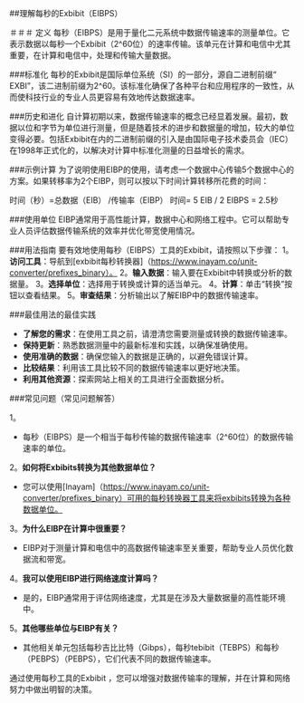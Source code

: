 ##理解每秒的Exbibit（EIBPS）

＃＃＃ 定义
每秒（EIBPS）是用于量化二元系统中数据传输速率的测量单位。它表示数据以每秒一个Exbibit（2^60位）的速率传输。该单元在计算和电信中尤其重要，在计算和电信中，处理和传输大量数据。

###标准化
每秒的Exbibit是国际单位系统（SI）的一部分，源自二进制前缀“ EXBI”，该二进制前缀为2^60。该标准化确保了各种平台和应用程序的一致性，从而使科技行业的专业人员更容易有效地传达数据速率。

###历史和进化
自计算初期以来，数据传输速率的概念已经显着发展。最初，数据以位和字节为单位进行测量，但是随着技术的进步和数据量的增加，较大的单位变得必要。包括Exbibit在内的二进制前缀的引入是由国际电子技术委员会（IEC）在1998年正式化的，以解决对计算中标准化测量的日益增长的需求。

###示例计算
为了说明使用EIBP的使用，请考虑一个数据中心传输5个数据中心的方案。如果转移率为2个EIBP，则可以按以下时间计算转移所花费的时间：

时间（秒）=总数据（EIB） /传输率（EIBP）
时间= 5 EIB / 2 EIBPS = 2.5秒

###使用单位
EIBP通常用于高性能计算，数据中心和网络工程中。它可以帮助专业人员评估数据传输系统的效率并优化带宽使用情况。

###用法指南
要有效地使用每秒（EIBPS）工具的Exbibit，请按照以下步骤：
1。**访问工具**：导航到[exbibit每秒转换器]（https://www.inayam.co/unit-converter/prefixes_binary）。
2。**输入数据**：输入要在Exbibit中转换或分析的数据量。
3。**选择单位**：选择用于转换或计算的适当单元。
4。**计算**：单击“转换”按钮以查看结果。
5。**审查结果**：分析输出以了解EIBP中的数据传输速率。

###最佳用法的最佳实践
-  **了解您的需求**：在使用工具之前，请澄清您需要测量或转换的数据传输速率。
-  **保持更新**：熟悉数据测量中的最新标准和实践，以确保准确使用。
-  **使用准确的数据**：确保您输入的数据是正确的，以避免错误计算。
-  **比较结果**：利用该工具比较不同的数据传输速率以更好地决策。
-  **利用其他资源**：探索网站上相关的工具进行全面数据分析。

###常见问题（常见问题解答）

1。
- 每秒（EIBPS）是一个相当于每秒传输的数据传输速率（2^60位）的数据传输速率的单位。

2。**如何将Exbibits转换为其他数据单位？**
- 您可以使用[Inayam]（https://www.inayam.co/unit-converter/prefixes_binary）可用的每秒转换器工具来将exbibits转换为各种数据单位。

3。**为什么EIBP在计算中很重要？**
-  EIBP对于测量计算和电信中的高数据传输速率至关重要，帮助专业人员优化数据流和带宽。

4。**我可以使用EIBP进行网络速度计算吗？**
- 是的，EIBP通常用于评估网络速度，尤其是在涉及大量数据量的高性能环境中。

5。**其他哪些单位与EIBP有关？**
- 其他相关单元包括每秒吉比比特（Gibps），每秒tebibit（TEBPS）和每秒（PEBPS）（PEBPS），它们代表不同的数据传输速率。

通过使用每秒工具的Exbibit ，您可以增强对数据传输率的理解，并在计算和网络努力中做出明智的决策。